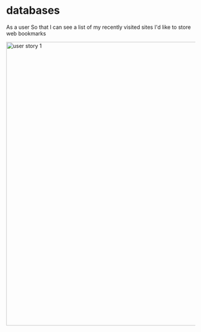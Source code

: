 # databases

As a user
So that I can see a list of my recently visited sites
I'd like to store web bookmarks


<img width="756" alt="user story 1" src="https://user-images.githubusercontent.com/99903356/160421930-d14f29a0-bb72-4cdd-bab5-16203f0d6e8c.png">
